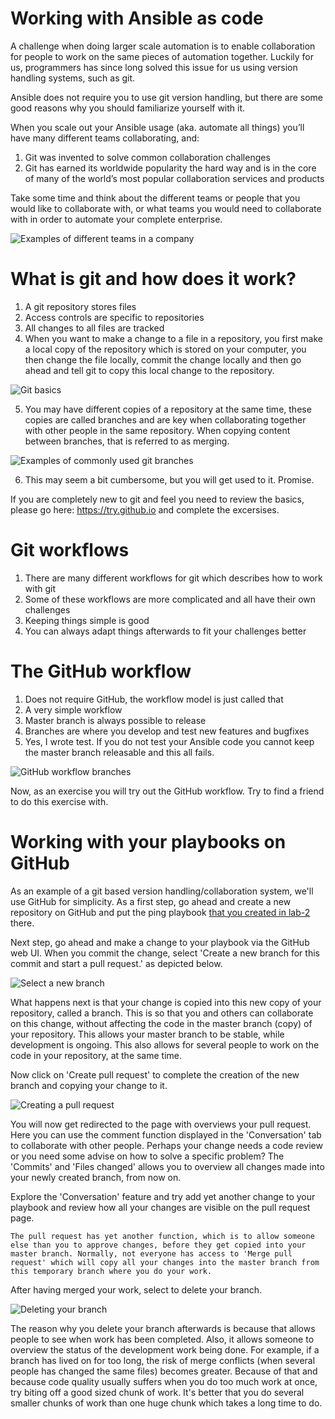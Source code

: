 # Working with Ansible as code
A challenge when doing larger scale automation is to enable collaboration for people to work on the same pieces of automation together. Luckily for us, programmers has since long solved this issue for us using version handling systems, such as git.

Ansible does not require you to use git version handling, but there are some good reasons why you should familiarize yourself with it.

When you scale out your Ansible usage (aka. automate all things) you’ll have many different teams collaborating, and:
1. Git was invented to solve common collaboration challenges
2. Git has earned its worldwide popularity the hard way and is in the core of many of the world’s most popular collaboration services and products

Take some time and think about the different teams or people that you would like to collaborate with, or what teams you would need to collaborate with in order to automate your complete enterprise.

 ![Examples of different teams in a company](https://github.com/mglantz/ansible-roadshow/blob/master/content/different-teams.png?raw=true)

# What is git and how does it work?
1. A git repository stores files
2. Access controls are specific to repositories
3. All changes to all files are tracked
4. When you want to make a change to a file in a repository, you first make a local copy of the repository which is stored on your computer, you then change the file locally, commit the change locally and then go ahead and tell git to copy this local change to the repository. 

![Git basics](https://github.com/mglantz/ansible-roadshow/blob/master/content/git-repo.png?raw=true)

5. You may have different copies of a repository at the same time, these copies are called branches and are key when collaborating together with other people in the same repository. When copying content between branches, that is referred to as merging.

 ![Examples of commonly used git branches](https://github.com/mglantz/ansible-roadshow/blob/master/content/git-branches.png?raw=true)

6. This may seem a bit cumbersome, but you will get used to it. Promise.

If you are completely new to git and feel you need to review the basics, please go here: https://try.github.io and complete the excersises. 

# Git workflows
1. There are many different workflows for git which describes how to work with git
2. Some of these workflows are more complicated and all have their own challenges
3. Keeping things simple is good
4. You can always adapt things afterwards to fit your challenges better

# The GitHub workflow
1. Does not require GitHub, the workflow model is just called that
2. A very simple workflow
3. Master branch is always possible to release
4. Branches are where you develop and test new features and bugfixes
5. Yes, I wrote test. If you do not test your Ansible code you cannot keep the master branch releasable and this all fails.

 ![GitHub workflow branches](https://github.com/mglantz/ansible-roadshow/blob/master/content/git-branches.png?raw=true)

Now, as an exercise you will try out the GitHub workflow. Try to find a friend to do this exercise with.

# Working with your playbooks on GitHub
As an example of a git based version handling/collaboration system, we'll use GitHub for simplicity. As a first step, go ahead and create a new repository on GitHub and put the ping playbook [that you created in lab-2](https://github.com/mglantz/ansible-roadshow/tree/master/labs/lab-2/README.md) there.

Next step, go ahead and make a change to your playbook via the GitHub web UI. When you commit the change, select 'Create a new branch for this commit and start a pull request.' as depicted below.

 ![Select a new branch](https://github.com/mglantz/ansible-roadshow/blob/master/content/new-branch.png?raw=true)
 
What happens next is that your change is copied into this new copy of your repository, called a branch. This is so that you and others can collaborate on this change, without affecting the code in the master branch (copy) of your repository. This allows your master branch to be stable, while development is ongoing. This also allows for several people to work on the code in your repository, at the same time.

Now click on 'Create pull request' to complete the creation of the new branch and copying your change to it.

 ![Creating a pull request](https://github.com/mglantz/ansible-roadshow/blob/master/content/pull-request.png?raw=true)

You will now get redirected to the page with overviews your pull request. Here you can use the comment function displayed in the 'Conversation' tab to collaborate with other people. Perhaps your change needs a code review or you need some advise on how to solve a specific problem? The 'Commits' and 'Files changed' allows you to overview all changes made into your newly created branch, from now on.

Explore the 'Conversation' feature and try add yet another change to your playbook and review how all your changes are visible on the pull request page.

```
The pull request has yet another function, which is to allow someone else than you to approve changes, before they get copied into your master branch. Normally, not everyone has access to 'Merge pull request' which will copy all your changes into the master branch from this temporary branch where you do your work.
```

After having merged your work, select to delete your branch. 

 ![Deleting your branch](https://github.com/mglantz/ansible-roadshow/blob/master/content/delete-branch.png?raw=true)
 
 The reason why you delete your branch afterwards is because that allows people to see when work has been completed. Also, it allows someone to overview the status of the development work being done. For example, if a branch has lived on for too long, the risk of merge conflicts (when several people has changed the same files) becomes greater. Because of that and because code quality usually suffers when you do too much work at once, try biting off a good sized chunk of work. It's better that you do several smaller chunks of work than one huge chunk which takes a long time to do.
 
 




